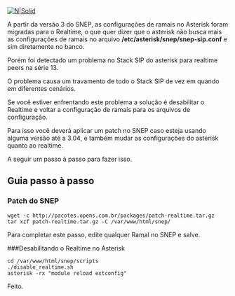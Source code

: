 [![N|Solid](https://imgs.opens.com.br/docs/opens/img-snep-off.png)](https://snep.com.br)


A partir da versão 3 do SNEP, as configurações de ramais no Asterisk foram migradas para o Realtime, o que quer dizer que o asterisk não busca mais as configurações de ramais no arquivo **/etc/asterisk/snep/snep-sip.conf** e sim diretamente no banco.

Porém foi detectado um problema no Stack SIP do asterisk para realtime peers na série 13.

O problema causa um travamento de todo o Stack SIP de vez em quando em diferentes cenários.

Se você estiver enfrentando este problema a solução é desabilitar o Realtime e voltar a configuração de ramais para os arquivos de configuração.

Para isso você deverá aplicar um patch no SNEP caso esteja usando alguma versão até a 3.04, e também mudar as configurações do asterisk quanto ao realtime.

A seguir um passo à passo para fazer isso.

## Guia passo à passo

### Patch do SNEP
```
wget -c http://pacotes.opens.com.br/packages/patch-realtime.tar.gz
tar xzf patch-realtime.tar.gz -C /var/www/html/snep/
```

Para completar este passo, edite qualquer Ramal no SNEP e salve.

###Desabilitando o Realtime no Asterisk
```
cd /var/www/html/snep/scripts
./disable_realtime.sh
asterisk -rx "module reload extconfig"
```

Feito.